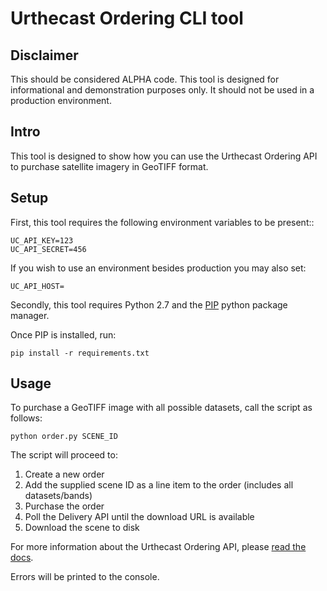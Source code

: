 # Urthecast Ordering CLI tool

## Disclaimer

This should be considered ALPHA code. This tool is designed for informational and demonstration purposes only. It should not be used in a production environment.

## Intro

This tool is designed to show how you can use the Urthecast Ordering API to purchase satellite imagery in GeoTIFF format.

## Setup

First, this tool requires the following environment variables to be present::

```
UC_API_KEY=123
UC_API_SECRET=456
```

If you wish to use an environment besides production you may also set:

```
UC_API_HOST=
```

Secondly, this tool requires Python 2.7 and the [PIP](https://pip.pypa.io/en/stable/installing/) python package manager. 

Once PIP is installed, run:

```
pip install -r requirements.txt
```

## Usage

To purchase a GeoTIFF image with all possible datasets, call the script as follows:

```
python order.py SCENE_ID
```

The script will proceed to:

1. Create a new order
2. Add the supplied scene ID as a line item to the order (includes all datasets/bands)
3. Purchase the order
4. Poll the Delivery API until the download URL is available
5. Download the scene to disk

For more information about the Urthecast Ordering API, please [read the docs](https://developers.urthecast.com/docs/orders).

Errors will be printed to the console.
